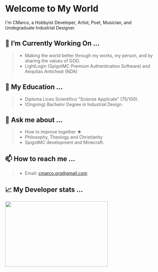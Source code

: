 # Welcome to My World

I'm CMarco, a Hobbyist Developer, Artist, Poet, Musician, and Undegraduate Industrial Designer.

## 🔭 I’m Currently Working On ...

> - Making the world better through my works, my person, and by sharing the values of GOD.
> - LightLogin (SpigotMC Premium Authentication Software) and Aequitas Anticheat (NDA)

## 🌱 My Education ...

> - Diploma Liceo Scientifico "Scienze Applicate" (75/100).
> - (Ongoing) Bachelor Degree in Industrial Design.

## 💬 Ask me about ...

> - How to improve together ★
> - Philosophy, Theology and Christianity
> - SpigotMC development and Minecraft.

## 📫 How to reach me ...

> - Email: cmarco.org@gmail.com

## 📈 My Developer stats ...
<img src="https://i.imgur.com/R06Tqd1.png" width="330" height="210" />
